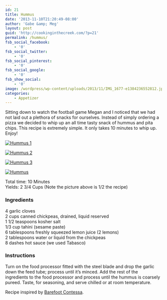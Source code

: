 ```yaml
---
id: 21
title: Hummus
date: '2013-11-10T21:20:49-08:00'
author: 'Gabe &amp; Meg'
layout: post
guid: 'http://cookinginthecreek.com/?p=21'
permalink: /hummus/
fsb_social_facebook:
    - '0'
fsb_social_twitter:
    - '0'
fsb_social_pinterest:
    - '0'
fsb_social_google:
    - '0'
fsb_show_social:
    - '0'
image: /wordpress/wp-content/uploads/2013/11/IMG_1677-e1384236552812.jpg
categories:
    - Appetizer
---
```


Sitting down to watch the football game Megan and I noticed that we had not laid out a plethora of snacks for ourselves. Instead of simply ordering a pizza we decided to whip up an all time tasty snack of hummus and pita chips. This recipe is extremely simple. It only takes 10 minutes to whip up. Enjoy!

[![Hummus 1](http://cookinginthecreek.com/wordpress/wp-content/uploads/2013/12/IMG_1671-1024x768.jpg)](http://cookinginthecreek.com/wordpress/wp-content/uploads/2013/12/IMG_1671.jpg)

[![Hummus 2](http://cookinginthecreek.com/wordpress/wp-content/uploads/2013/12/IMG_1673-768x1024.jpg)](http://cookinginthecreek.com/wordpress/wp-content/uploads/2013/12/IMG_1673.jpg)

[![Hummus 3](http://cookinginthecreek.com/wordpress/wp-content/uploads/2013/12/IMG_1674-768x1024.jpg)](http://cookinginthecreek.com/wordpress/wp-content/uploads/2013/12/IMG_1674.jpg)

[![Hummus](http://cookinginthecreek.com/wordpress/wp-content/uploads/2013/11/IMG_1677-1024x1024.jpg)](http://cookinginthecreek.com/wordpress/wp-content/uploads/2013/11/IMG_1677-e1384236552812.jpg)

Total time: 10 Minutes  
Yields: 2 3/4 Cups (Note the picture above is 1/2 the recipe)

### Ingredients

4 garlic cloves  
2 cups canned chickpeas, drained, liquid reserved  
1 1/2 teaspoons kosher salt  
1/3 cup tahini (sesame paste)  
6 tablespoons freshly squeezed lemon juice (2 lemons)  
2 tablespoons water or liquid from the chickpeas  
8 dashes hot sauce (we used Tabasco)

### Instructions

Turn on the food processor fitted with the steel blade and drop the garlic down the feed tube; process until it’s minced. Add the rest of the ingredients to the food processor and process until the hummus is coarsely pureed. Taste, for seasoning, and serve chilled or at room temperature.

Recipe inspired by [Barefoot Contessa](http://www.foodnetwork.com/recipes/ina-garten/hummus-recipe/index.html).